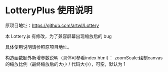 # LotteryPlus 使用说明

原项目地址：https://github.com/artwl/Lottery

本 Lottery.js 有修改，为了兼容屏幕出现缩放后的 bug

具体使用说明请参照原项目地址。

构造函数额外新增参数说明（具体可参看index.html）：
zoomScale:绘制canvas的缩放比例（最终缩放后的大小 / 代码大小），可空，默认为 1
